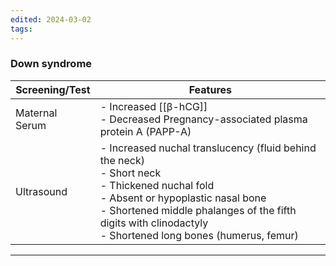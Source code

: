 ```yaml
---
edited: 2024-03-02
tags:
---
```

### Down syndrome

| Screening/Test | Features                                                                                                                                                                                                                                                            |
| -------------- | ------------------------------------------------------------------------------------------------------------------------------------------------------------------------------------------------------------------------------------------------------------------- |
| Maternal Serum | - Increased [[β-hCG]]<br> - Decreased Pregnancy-associated plasma protein A (PAPP-A)                                                                                                                                                                                |
| Ultrasound     | - Increased nuchal translucency (fluid behind the neck) <br> - Short neck <br> - Thickened nuchal fold <br> - Absent or hypoplastic nasal bone <br> - Shortened middle phalanges of the fifth digits with clinodactyly <br> - Shortened long bones (humerus, femur) |


---
